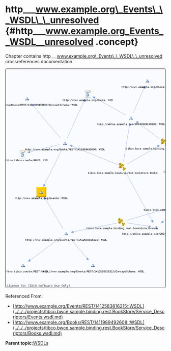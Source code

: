 # http\_\_\_www.example.org\_Events\_\_WSDL\_\_unresolved {#http___www.example.org_Events__WSDL__unresolved .concept}

Chapter contains http\_\_\_www.example.org\_Events\_\_WSDL\_\_unresolved crossreferences documentation.

![](cross_http___www.example.org_Events__WSDL.png)

Referenced From:

-   [http://www.example.org/Events/REST/1412583816215::WSDL](../../../projects/tibco.bwce.sample.binding.rest.BookStore/Service_Descriptors/Events.wsdl.md)
-   [http://www.example.org/Books/REST/1411989492608::WSDL](../../../projects/tibco.bwce.sample.binding.rest.BookStore/Service_Descriptors/Books.wsdl.md)

**Parent topic:**[WSDLs](../../../cross/dependencies/wsdls/wsdls.md)

